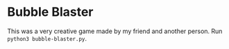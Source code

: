 # Bubble Blaster

This was a very creative game made by my friend and another person. Run `python3 bubble-blaster.py`.

